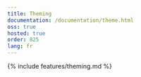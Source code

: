 ```yaml
---
title: Theming
documentation: /documentation/theme.html
oss: true
hosted: true
order: 825
lang: fr
---
```


{% include features/theming.md %}
